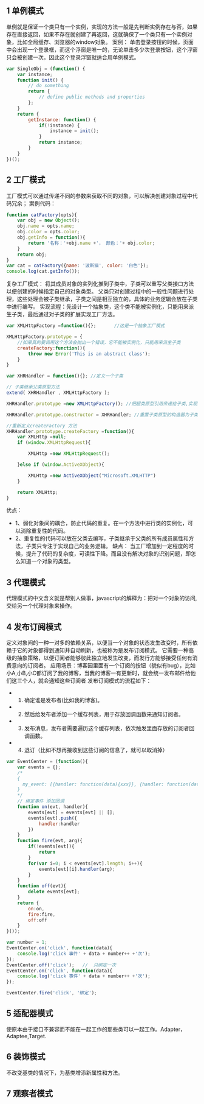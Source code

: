 ## 1 单例模式
单例就是保证一个类只有一个实例，实现的方法一般是先判断实例存在与否，如果存在直接返回，如果不存在就创建了再返回，这就确保了一个类只有一个实例对象，比如全局缓存、浏览器的window对象。
案例：
单击登录按钮的时候，页面中会出现一个登录框，而这个浮窗是唯一的，无论单击多少次登录按钮，这个浮窗只会被创建一次。因此这个登录浮窗就适合用单例模式。
```js
var SingleObj = (function() {
    var instance;
    function init() {
        // do something
        return {
            // define public methods and properties
        };
    }
    return {
        getInstance: function() {
            if(!instance) {
                instance = init();
            }
            return instance;
        }
    }
})();
```
## 2 工厂模式
工厂模式可以通过传递不同的参数来获取不同的对象，可以解决创建对象过程中代码冗余；
案例代码：
```js
function catFactory(opts){
    var obj = new Object();
    obj.name = opts.name;
    obj.color = opts.color;
    obj.getInfo = function(){
        return '名称：'+obj.name +'， 颜色：'+ obj.color;
    }
    return obj;
}
var cat = catFactory({name: '波斯猫', color: '白色'});
console.log(cat.getInfo());
```
复杂工厂模式：
将其成员对象的实列化推到子类中，子类可以重写父类接口方法以便创建的时候指定自己的对象类型。
父类只对创建过程中的一般性问题进行处理，这些处理会被子类继承，子类之间是相互独立的，具体的业务逻辑会放在子类中进行编写。
实现流程：先设计一个抽象类，这个类不能被实例化，只能用来派生子类，最后通过对子类的扩展实现工厂方法。
```js
var XMLHttpFactory =function(){};　     //这是一个抽象工厂模式

XMLHttpFactory.prototype = {
    //如果真的要调用这个方法会抛出一个错误，它不能被实例化，只能用来派生子类
    createFactory:function(){
        throw new Error('This is an abstract class');
    }
}

var XHRHandler = function(){}; //定义一个子类

// 子类继承父类原型方法
extend( XHRHandler , XMLHttpFactory );

XHRHandler.prototype =new XMLHttpFactory(); //把超类原型引用传递给子类,实现继承

XHRHandler.prototype.constructor = XHRHandler; //重置子类原型的构造器为子类自身

//重新定义createFactory 方法
XHRHandler.prototype.createFactory =function(){
    var XMLHttp =null;
    if (window.XMLHttpRequest){

        XMLHttp =new XMLHttpRequest();

    }else if (window.ActiveXObject){

        XMLHttp =new ActiveXObject("Microsoft.XMLHTTP")
    }

    return XMLHttp;
}
```

优点：　
- 1、弱化对象间的耦合，防止代码的重复。在一个方法中进行类的实例化，可以消除重复性的代码。
- 2、重复性的代码可以放在父类去编写，子类继承于父类的所有成员属性和方法，子类只专注于实现自己的业务逻辑。
缺点：
当工厂增加到一定程度的时候，提升了代码的复杂度，可读性下降。而且没有解决对象的识别问题，即怎么知道一个对象的类型。
## 3 代理模式
代理模式的中文含义就是帮别人做事，javascript的解释为：把对一个对象的访问, 交给另一个代理对象来操作。
## 4 发布订阅模式
定义对象间的一种一对多的依赖关系，以便当一个对象的状态发生改变时，所有依赖于它的对象都得到通知并自动刷新，也被称为是发布订阅模式。
它需要一种高级的抽象策略，以便订阅者能够彼此独立地发生改变，而发行方能够接受任何有消费意向的订阅者。
应用场景：博客园里面有一个订阅的按钮（貌似有bug），比如小A,小B,小C都订阅了我的博客，当我的博客一有更新时，就会统一发布邮件给他们这三个人，就会通知这些订阅者
发布订阅模式的流程如下：
- 1. 确定谁是发布者(比如我的博客)。
- 2. 然后给发布者添加一个缓存列表，用于存放回调函数来通知订阅者。
- 3. 发布消息，发布者需要遍历这个缓存列表，依次触发里面存放的订阅者回调函数。
- 4. 退订（比如不想再接收到这些订阅的信息了，就可以取消掉）
```js
var EventCenter = (function(){
    var events = {};
    /*
    {
      my_event: [{handler: function(data){xxx}}, {handler: function(data){yyy}}]
    }
    */
    // 绑定事件 添加回调
    function on(evt, handler){
        events[evt] = events[evt] || [];
        events[evt].push({
            handler:handler
        })
    }
    function fire(evt, arg){
        if(!events[evt]){
            return
        }
        for(var i=0; i < events[evt].length; i++){
            events[evt][i].handler(arg);
        }
    }
    function off(evt){
        delete events[evt];
    }
    return {
        on:on,
        fire:fire,
        off:off
    }
}());

var number = 1;
EventCenter.on('click', function(data){
    console.log('click 事件' + data + number++ +'次');
});
EventCenter.off('click');   //  只绑定一次
EventCenter.on('click', function(data){
    console.log('click 事件' + data + number++ +'次');
});

EventCenter.fire('click', '绑定');
```

## 5 适配器模式

使原本由于接口不兼容而不能在一起工作的那些类可以一起工作。Adapter，Adaptee,Target.

## 6 装饰模式

不改变基类的情况下，为基类增添新属性和方法。

## 7 观察者模式


